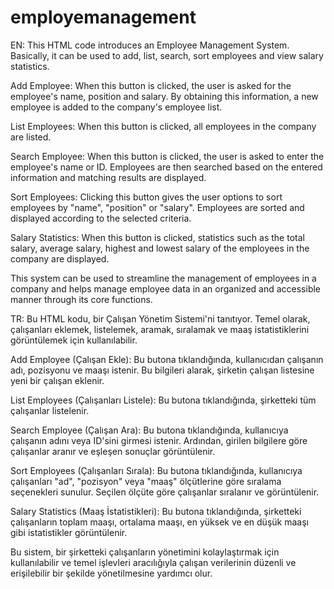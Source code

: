 # employemanagement
EN: This HTML code introduces an Employee Management System. Basically, it can be used to add, list, search, sort employees and view salary statistics.

Add Employee: When this button is clicked, the user is asked for the employee's name, position and salary. By obtaining this information, a new employee is added to the company's employee list.

List Employees: When this button is clicked, all employees in the company are listed.

Search Employee: When this button is clicked, the user is asked to enter the employee's name or ID. Employees are then searched based on the entered information and matching results are displayed.

Sort Employees: Clicking this button gives the user options to sort employees by "name", "position" or "salary". Employees are sorted and displayed according to the selected criteria.

Salary Statistics: When this button is clicked, statistics such as the total salary, average salary, highest and lowest salary of the employees in the company are displayed.

This system can be used to streamline the management of employees in a company and helps manage employee data in an organized and accessible manner through its core functions.



TR: Bu HTML kodu, bir Çalışan Yönetim Sistemi'ni tanıtıyor. Temel olarak, çalışanları eklemek, listelemek, aramak, sıralamak ve maaş istatistiklerini görüntülemek için kullanılabilir.

Add Employee (Çalışan Ekle): Bu butona tıklandığında, kullanıcıdan çalışanın adı, pozisyonu ve maaşı istenir. Bu bilgileri alarak, şirketin çalışan listesine yeni bir çalışan eklenir.

List Employees (Çalışanları Listele): Bu butona tıklandığında, şirketteki tüm çalışanlar listelenir.

Search Employee (Çalışan Ara): Bu butona tıklandığında, kullanıcıya çalışanın adını veya ID'sini girmesi istenir. Ardından, girilen bilgilere göre çalışanlar aranır ve eşleşen sonuçlar görüntülenir.

Sort Employees (Çalışanları Sırala): Bu butona tıklandığında, kullanıcıya çalışanları "ad", "pozisyon" veya "maaş" ölçütlerine göre sıralama seçenekleri sunulur. Seçilen ölçüte göre çalışanlar sıralanır ve görüntülenir.

Salary Statistics (Maaş İstatistikleri): Bu butona tıklandığında, şirketteki çalışanların toplam maaşı, ortalama maaşı, en yüksek ve en düşük maaşı gibi istatistikler görüntülenir.

Bu sistem, bir şirketteki çalışanların yönetimini kolaylaştırmak için kullanılabilir ve temel işlevleri aracılığıyla çalışan verilerinin düzenli ve erişilebilir bir şekilde yönetilmesine yardımcı olur.
